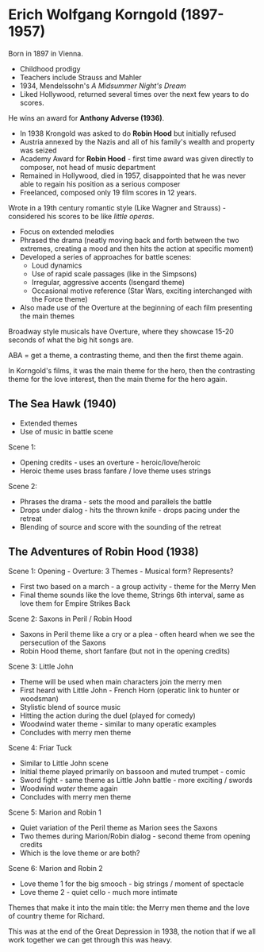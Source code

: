 # Erich Wolfgang Korngold (1897-1957)

Born in 1897 in Vienna.

* Childhood prodigy
* Teachers include Strauss and Mahler
* 1934, Mendelssohn's *A Midsummer Night's Dream*
* Liked Hollywood, returned several times over the next few years to do scores.

He wins an award for **Anthony Adverse (1936)**.

* In 1938 Krongold was asked to do **Robin Hood** but initially refused
* Austria annexed by the Nazis and all of his family's wealth and property was seized
* Academy Award for **Robin Hood** - first time award was given directly to composer, not head of music department
* Remained in Hollywood, died in 1957, disappointed that he was never able to regain his position as a serious composer
* Freelanced, composed only 19 film scores in 12 years.

Wrote in a 19th century romantic style (Like Wagner and Strauss) - considered his scores to be like *little operas*.

* Focus on extended melodies
* Phrased the drama (neatly moving back and forth between the two extremes, creating a mood and then hits the action at specific moment)
* Developed a series of approaches for battle scenes:
  * Loud dynamics
  * Use of rapid scale passages (like in the Simpsons)
  * Irregular, aggressive accents (Isengard theme)
  * Occasional motive reference (Star Wars, exciting interchanged with the Force theme)
* Also made use of the Overture at the beginning of each film presenting the main themes

Broadway style musicals have Overture, where they showcase 15-20 seconds of what the big hit songs are.

ABA = get a theme, a contrasting theme, and then the first theme again.

In Korngold's films, it was the main theme for the hero, then the contrasting theme for the love interest, then the main theme for the hero again.

## The Sea Hawk (1940)

* Extended themes
* Use of music in battle scene

Scene 1:

* Opening credits - uses an overture - heroic/love/heroic
* Heroic theme uses brass fanfare / love theme uses strings

Scene 2:

* Phrases the drama - sets the mood and parallels the battle
* Drops under dialog - hits the thrown knife - drops pacing under the retreat
* Blending of source and score with the sounding of the retreat

## The Adventures of Robin Hood (1938)

Scene 1: Opening - Overture: 3 Themes - Musical form? Represents?

* First two based on a march - a group activity - theme for the Merry Men
* Final theme sounds like the love theme, Strings 6th interval, same as love them for Empire Strikes Back

Scene 2: Saxons in Peril / Robin Hood

* Saxons in Peril theme like a cry or a plea - often heard when we see the persecution of the Saxons
* Robin Hood theme, short fanfare (but not in the opening credits)

Scene 3: Little John

* Theme will be used when main characters join the merry men
* First heard with Little John - French Horn (operatic link to hunter or woodsman)
* Stylistic blend of source music
* Hitting the action during the duel (played for comedy)
* Woodwind water theme - similar to many operatic examples
* Concludes with merry men theme

Scene 4: Friar Tuck

* Similar to Little John scene
* Initial theme played primarily on bassoon and muted trumpet - comic
* Sword fight - same theme as Little John battle - more exciting / swords
* Woodwind *water* theme again
* Concludes with merry men theme

Scene 5: Marion and Robin 1

* Quiet variation of the Peril theme as Marion sees the Saxons
* Two themes during Marion/Robin dialog - second theme from opening credits
* Which is the love theme or are both?

Scene 6: Marion and Robin 2

* Love theme 1 for the big smooch - big strings / moment of spectacle
* Love theme 2 - quiet cello - much more intimate

Themes that make it into the main title: the Merry men theme and the love of country theme for Richard.

This was at the end of the Great Depression in 1938, the notion that if we all work together we can get through this was heavy.
